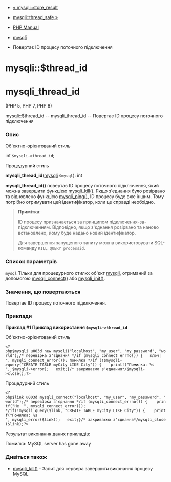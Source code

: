 - [« mysqli::store_result](mysqli.store-result.md)
- [mysqli::thread_safe »](mysqli.thread-safe.md)

- [PHP Manual](index.md)
- [mysqli](class.mysqli.md)
- Повертає ID процесу поточного підключення

# mysqli::$thread_id

# mysqli_thread_id

(PHP 5, PHP 7, PHP 8)

mysqli::$thread_id -- mysqli_thread_id -- Повертає ID процесу поточного
підключення

### Опис

Об'єктно-орієнтований стиль

int `$mysqli->thread_id`;

Процедурний стиль

**mysqli_thread_id**([mysqli](class.mysqli.md) `$mysql`): int

**mysqli_thread_id()** повертає ID процесу поточного підключення,
який можна завершити функцією [mysqli_kill()](mysqli.kill.md). Якщо
з'єднання було розірвано та відновлено функцією
[mysqli_ping()](mysqli.ping.md), ID процесу буде вже іншим. Тому
потрібно отримувати цей ідентифікатор, коли це справді необхідно.

> **Примітка**:
>
> ID процесу призначається за принципом підключення-за-підключенням.
> Відповідно, якщо з'єднання розірвано та наново встановлено, йому
> буде надано новий ідентифікатор.
>
> Для завершення запущеного запиту можна використовувати
> SQL-команду `KILL QUERY processid`.

### Список параметрів

`mysql`
Тільки для процедурного стилю: об'єкт [mysqli](class.mysqli.md),
отриманий за допомогою [mysqli_connect()](function.mysqli-connect.md)
або [mysqli_init()](mysqli.init.md).

### Значення, що повертаються

Повертає ID процесу поточного підключення.

### Приклади

**Приклад #1 Приклад використання `$mysqli->thread_id`**

Об'єктно-орієнтований стиль

` <?php$mysqli u003d new mysqli("localhost", "my_user", "my_password", "world");/* перевірка з'єднання */if (mysqli_connect_errno()) {   ключ|
", mysqli_connect_error()); помилка */if (!$mysqli->query("CREATE TABLE myCity LIKE City")) {    printf("Помилка: %s
", $mysqli->error);   exit;}/* закриваємо з'єднання*/$mysqli->close();?> `

Процедурний стиль

` <?php$link u003d mysqli_connect("localhost", "my_user", "my_password", "world");/* перевірка з'єднання */if (mysqli_connect_errno()) {    printf("Не 
", mysqli_connect_error()); */if(!mysqli_query($link, "CREATE TABLE myCity LIKE City")) {    printf("Помилка: %s
", mysqli_error($link));   exit;}/* закриваємо з'єднання*/mysqli_close($link);?> `

Результат виконання даних прикладів:

Помилка: MySQL server has gone away

### Дивіться також

- [mysqli_kill()](mysqli.kill.md) - Запит для сервера завершити
виконання процесу MySQL
